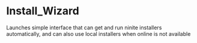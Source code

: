 Install_Wizard
==============
Launches simple interface that can get and run ninite installers automatically, and can also use local installers when online is not available

